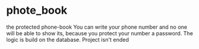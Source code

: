 # phote_book
the protected phone-book
You can write your phone number and no one will be able to show its, because you protect your number a password. The logic is build on the database.
Project isn't ended
